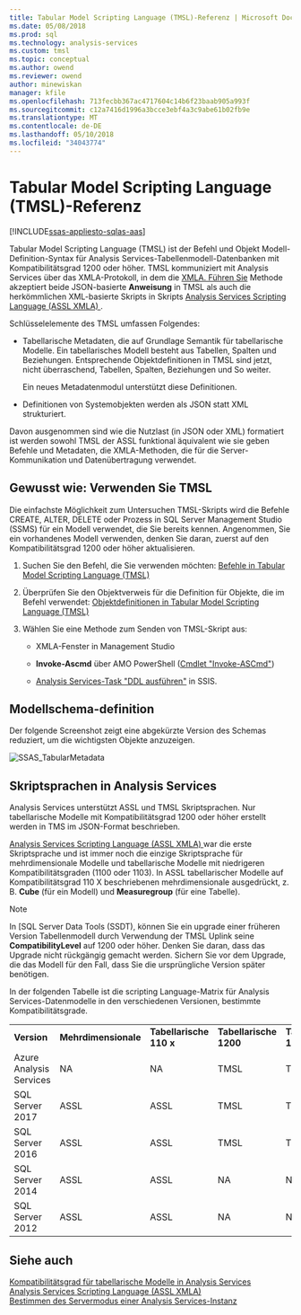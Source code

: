 ```yaml
---
title: Tabular Model Scripting Language (TMSL)-Referenz | Microsoft Docs
ms.date: 05/08/2018
ms.prod: sql
ms.technology: analysis-services
ms.custom: tmsl
ms.topic: conceptual
ms.author: owend
ms.reviewer: owend
author: minewiskan
manager: kfile
ms.openlocfilehash: 713fecbb367ac4717604c14b6f23baab905a993f
ms.sourcegitcommit: c12a7416d1996a3bcce3ebf4a3c9abe61b02fb9e
ms.translationtype: MT
ms.contentlocale: de-DE
ms.lasthandoff: 05/10/2018
ms.locfileid: "34043774"
---
```

# <a name="tabular-model-scripting-language-tmsl-reference"></a>Tabular Model Scripting Language (TMSL)-Referenz
[!INCLUDE[ssas-appliesto-sqlas-aas](../includes/ssas-appliesto-sqlas-aas.md)]

  Tabular Model Scripting Language (TMSL) ist der Befehl und Objekt Modell-Definition-Syntax für Analysis Services-Tabellenmodell-Datenbanken mit Kompatibilitätsgrad 1200 oder höher. TMSL kommuniziert mit Analysis Services über das XMLA-Protokoll, in dem die [XMLA. Führen Sie](../analysis-services/xmla/xml-elements-methods-execute.md) Methode akzeptiert beide JSON-basierte **Anweisung** in TMSL als auch die herkömmlichen XML-basierte Skripts in Skripts [Analysis Services Scripting Language &#40;ASSL XMLA&#41; ](../analysis-services/scripting/analysis-services-scripting-language-assl-for-xmla.md).  
  
 Schlüsselelemente des TMSL umfassen Folgendes:  
  
-   Tabellarische Metadaten, die auf Grundlage Semantik für tabellarische Modelle. Ein tabellarisches Modell besteht aus Tabellen, Spalten und Beziehungen. Entsprechende Objektdefinitionen in TMSL sind jetzt, nicht überraschend, Tabellen, Spalten, Beziehungen und So weiter.  
  
     Ein neues Metadatenmodul unterstützt diese Definitionen.  
  
-   Definitionen von Systemobjekten werden als JSON statt XML strukturiert.  
  
 Davon ausgenommen sind wie die Nutzlast (in JSON oder XML) formatiert ist werden sowohl TMSL der ASSL funktional äquivalent wie sie geben Befehle und Metadaten, die XMLA-Methoden, die für die Server-Kommunikation und Datenübertragung verwendet.  
  
## <a name="how-to-use-tmsl"></a>Gewusst wie: Verwenden Sie TMSL  
 Die einfachste Möglichkeit zum Untersuchen TMSL-Skripts wird die Befehle CREATE, ALTER, DELETE oder Prozess in SQL Server Management Studio (SSMS) für ein Modell verwendet, die Sie bereits kennen. Angenommen, Sie ein vorhandenes Modell verwenden, denken Sie daran, zuerst auf den Kompatibilitätsgrad 1200 oder höher aktualisieren.  
  
1.  Suchen Sie den Befehl, die Sie verwenden möchten: [Befehle in Tabular Model Scripting Language &#40;TMSL&#41;](../analysis-services/tabular-models-scripting-language-commands/tmsl-reference-commands.md)  
  
2.  Überprüfen Sie den Objektverweis für die Definition für Objekte, die im Befehl verwendet: [Objektdefinitionen in Tabular Model Scripting Language &#40;TMSL&#41;](../analysis-services/tabular-models-scripting-language-objects/tmsl-reference-tabular-objects.md)  
  
3.  Wählen Sie eine Methode zum Senden von TMSL-Skript aus:  
  
    -   XMLA-Fenster in Management Studio  
  
    -   **Invoke-Ascmd** über AMO PowerShell ([Cmdlet "Invoke-ASCmd"](../analysis-services/powershell/invoke-ascmd-cmdlet.md))  
  
    -   [Analysis Services-Task "DDL ausführen"](../integration-services/control-flow/analysis-services-execute-ddl-task.md) in SSIS.  
  
## <a name="model-definition-schema"></a>Modellschema-definition  
 Der folgende Screenshot zeigt eine abgekürzte Version des Schemas reduziert, um die wichtigsten Objekte anzuzeigen.  
  
 ![SSAS_TabularMetadata](../analysis-services/media/ssas-tabularmetadata.JPG "SSAS_TabularMetadata")  
  
## <a name="scripting-languages-in-analysis-services"></a>Skriptsprachen in Analysis Services  
 Analysis Services unterstützt ASSL und TMSL Skriptsprachen. Nur tabellarische Modelle mit Kompatibilitätsgrad 1200 oder höher erstellt werden in TMS im JSON-Format beschrieben.  
  
 [Analysis Services Scripting Language &#40;ASSL XMLA&#41; ](../analysis-services/scripting/analysis-services-scripting-language-assl-for-xmla.md) war die erste Skriptsprache und ist immer noch die einzige Skriptsprache für mehrdimensionale Modelle und tabellarische Modelle mit niedrigeren Kompatibilitätsgraden (1100 oder 1103). In ASSL tabellarischer Modelle auf Kompatibilitätsgrad 110 X beschriebenen mehrdimensionale ausgedrückt, z. B. **Cube** (für ein Modell) und **Measuregroup** (für eine Tabelle).  
  
> [!NOTE]  
>  In [SQL Server Data Tools (SSDT), können Sie ein upgrade einer früheren Version Tabellenmodell durch Verwendung der TMSL Uplink seine **CompatibilityLevel** auf 1200 oder höher. Denken Sie daran, dass das Upgrade nicht rückgängig gemacht werden. Sichern Sie vor dem Upgrade, die das Modell für den Fall, dass Sie die ursprüngliche Version später benötigen.  
  
 In der folgenden Tabelle ist die scripting Language-Matrix für Analysis Services-Datenmodelle in den verschiedenen Versionen, bestimmte Kompatibilitätsgrade.  

||||||  
|-|-|-|-|-|  
|**Version**|**Mehrdimensionale**|**Tabellarische 110 x**|**Tabellarische 1200**| **Tabellarische 1400** |
|Azure Analysis Services|NA|NA|TMSL|TMSL| 
|SQL Server 2017|ASSL|ASSL|TMSL|TMSL| 
|SQL Server 2016|ASSL|ASSL|TMSL|TMSL| 
|SQL Server 2014|ASSL|ASSL|NA|NA|   
|SQL Server 2012|ASSL|ASSL|NA|NA|  

  
## <a name="see-also"></a>Siehe auch  
 [Kompatibilitätsgrad für tabellarische Modelle in Analysis Services](../analysis-services/tabular-models/compatibility-level-for-tabular-models-in-analysis-services.md)   
 [Analysis Services Scripting Language &#40;ASSL XMLA&#41;](../analysis-services/scripting/analysis-services-scripting-language-assl-for-xmla.md)   
 [Bestimmen des Servermodus einer Analysis Services-Instanz](../analysis-services/instances/determine-the-server-mode-of-an-analysis-services-instance.md)  
  
  
